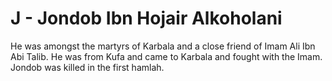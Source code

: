 J - Jondob Ibn Hojair Alkoholani
================================

He was amongst the martyrs of Karbala and a close friend of Imam Ali Ibn
Abi Talib. He was from Kufa and came to Karbala and fought with the
Imam. Jondob was killed in the first hamlah.


